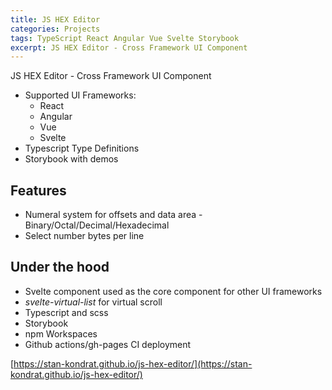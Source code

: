 ```yaml
---
title: JS HEX Editor
categories: Projects
tags: TypeScript React Angular Vue Svelte Storybook
excerpt: JS HEX Editor - Cross Framework UI Component
---
```


JS HEX Editor - Cross Framework UI Component

- Supported UI Frameworks:
  - React
  - Angular
  - Vue
  - Svelte
- Typescript Type Definitions
- Storybook with demos

## Features

- Numeral system for offsets and data area - Binary/Octal/Decimal/Hexadecimal
- Select number bytes per line

## Under the hood

- Svelte component used as the core component for other UI frameworks
- _svelte-virtual-list_ for virtual scroll
- Typescript and scss
- Storybook
- npm Workspaces
- Github actions/gh-pages CI deployment

[https://stan-kondrat.github.io/js-hex-editor/](https://stan-kondrat.github.io/js-hex-editor/)
